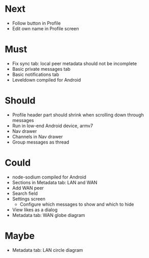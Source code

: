 # Next

- Follow button in Profile
- Edit own name in Profile screen

# Must

- Fix sync tab: local peer metadata should not be incomplete
- Basic private messages tab
- Basic notifications tab
- Leveldown compiled for Android

# Should

- Profile header part should shrink when scrolling down through messages
- Run in low-end Android device, armv7
- Nav drawer
- Channels in Nav drawer
- Group messages as thread

# Could

- node-sodium compiled for Android
- Sections in Metadata tab: LAN and WAN
- Add WAN peer
- Search field
- Settings screen
  - Configure which messages to show and which to hide
- View likes as a dialog
- Metadata tab: WAN globe diagram

# Maybe

- Metadata tab: LAN circle diagram
